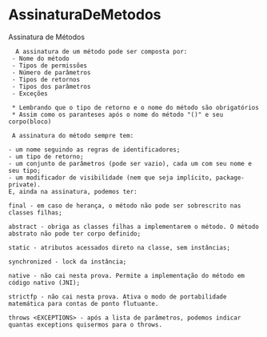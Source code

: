 # AssinaturaDeMetodos
Assinatura de Métodos


	  A assinatura de um método pode ser composta por: 
	 - Nome do método 
	 - Tipos de permissões 
	 - Número de parâmetros 
	 - Tipos de retornos 
	 - Tipos dos parâmetros
	 - Exceções
	 
	 * Lembrando que o tipo de retorno e o nome do método são obrigatórios
	 * Assim como os paranteses após o nome do método "()" e seu corpo(bloco)
	 
	 A assinatura do método sempre tem:

	- um nome seguindo as regras de identificadores;
	- um tipo de retorno;
	- um conjunto de parâmetros (pode ser vazio), cada um com seu nome e seu tipo;
	- um modificador de visibilidade (nem que seja implícito, package-private).
	E, ainda na assinatura, podemos ter:

	final - em caso de herança, o método não pode ser sobrescrito nas classes filhas;
	
	abstract - obriga as classes filhas a implementarem o método. O método abstrato não pode ter corpo definido;
	
	static - atributos acessados direto na classe, sem instâncias;
	
	synchronized - lock da instância;
	
	native - não cai nesta prova. Permite a implementação do método em código nativo (JNI);
	
	strictfp - não cai nesta prova. Ativa o modo de portabilidade matemática para contas de ponto flutuante.
	
	throws <EXCEPTIONS> - após a lista de parâmetros, podemos indicar quantas exceptions quisermos para o throws.

